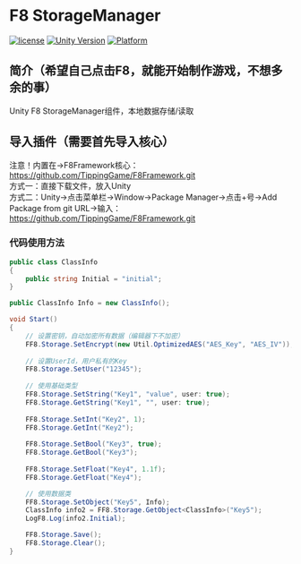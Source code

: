 # F8 StorageManager

[![license](http://img.shields.io/badge/license-MIT-green.svg)](https://opensource.org/licenses/MIT)
[![Unity Version](https://img.shields.io/badge/unity-2021.3.15f1-blue)](https://unity.com)
[![Platform](https://img.shields.io/badge/platform-Win%20%7C%20Android%20%7C%20iOS%20%7C%20Mac%20%7C%20Linux%20%7C%20WebGL-orange)]()

## 简介（希望自己点击F8，就能开始制作游戏，不想多余的事）
Unity F8 StorageManager组件，本地数据存储/读取

## 导入插件（需要首先导入核心）
注意！内置在->F8Framework核心：https://github.com/TippingGame/F8Framework.git  
方式一：直接下载文件，放入Unity  
方式二：Unity->点击菜单栏->Window->Package Manager->点击+号->Add Package from git URL->输入：https://github.com/TippingGame/F8Framework.git

### 代码使用方法
```C#
public class ClassInfo
{
    public string Initial = "initial";
}

public ClassInfo Info = new ClassInfo();

void Start()
{
    // 设置密钥，自动加密所有数据（编辑器下不加密）
    FF8.Storage.SetEncrypt(new Util.OptimizedAES("AES_Key", "AES_IV"));
    
    // 设置UserId，用户私有的Key
    FF8.Storage.SetUser("12345");
    
    // 使用基础类型
    FF8.Storage.SetString("Key1", "value", user: true);
    FF8.Storage.GetString("Key1", "", user: true);
    
    FF8.Storage.SetInt("Key2", 1);
    FF8.Storage.GetInt("Key2");
    
    FF8.Storage.SetBool("Key3", true);
    FF8.Storage.GetBool("Key3");
    
    FF8.Storage.SetFloat("Key4", 1.1f);
    FF8.Storage.GetFloat("Key4");

    // 使用数据类
    FF8.Storage.SetObject("Key5", Info);
    ClassInfo info2 = FF8.Storage.GetObject<ClassInfo>("Key5");
    LogF8.Log(info2.Initial);

    FF8.Storage.Save();
    FF8.Storage.Clear();
}
```


